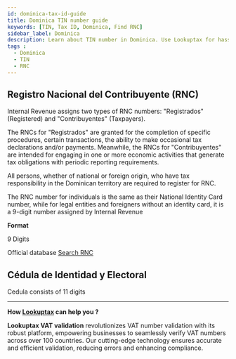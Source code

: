 ```yaml
---
id: dominica-tax-id-guide
title: Dominica TIN number guide
keywords: [TIN, Tax ID, Dominica, Find RNC]
sidebar_label: Dominica
description: Learn about TIN number in Dominica. Use Lookuptax for hassle-free tax id validation in Dominica and other 100+ countries
tags : 
  - Dominica
  - TIN
  - RNC
---
```


## Registro Nacional del Contribuyente (RNC)

Internal Revenue assigns two types of RNC numbers: "Registrados" (Registered) and "Contribuyentes" (Taxpayers).

The RNCs for "Registrados" are granted for the completion of specific procedures, certain transactions, the ability to make occasional tax declarations and/or payments. Meanwhile, the RNCs for "Contribuyentes" are intended for engaging in one or more economic activities that generate tax obligations with periodic reporting requirements.

All persons, whether of national or foreign origin, who have tax responsibility in the Dominican territory are required to register for RNC. 

The RNC number for individuals is the same as their National Identity Card number, while for legal entities and foreigners without an identity card, it is a 9-digit number assigned by Internal Revenue

**Format**

9 Digits 

Official database [Search RNC](https://dgii.gov.do/herramientas/consultas/Paginas/rnc-Registrados.aspx)


## Cédula de Identidad y Electoral 
 Cedula consists of 11 digits

----
**How [Lookuptax](https://lookuptax.com/) can help you ?**

**Lookuptax VAT validation** revolutionizes VAT number validation with its robust platform, empowering businesses to seamlessly verify VAT numbers across over 100 countries. Our cutting-edge technology ensures accurate and efficient validation, reducing errors and enhancing compliance.
